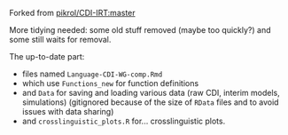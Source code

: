 Forked from [pikrol/CDI-IRT:master](https://github.com/pikrol/CDI-IRT)

More tidying needed: some old stuff removed (maybe too quickly?) and
some still waits for removal.

The up-to-date part:
- files named `Language-CDI-WG-comp.Rmd`
- which use `Functions_new` for function definitions
- and `Data` for saving and loading various data (raw CDI, interim models, simulations)
(gitignored because of the size of `RData` files and to avoid issues with data sharing)
- and `crosslinguistic_plots.R` for... crosslinguistic plots.
